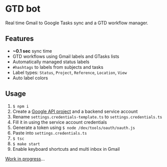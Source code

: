 # GTD bot

Real time Gmail to Google Tasks sync and a GTD workflow manager.

## Features

* **~0.1 sec** sync time
* GTD workflows using Gmail labels and GTasks lists
* Automatically managed status labels
* `#hashtags` to labels from subjects and tasks
* Label types: `Status`, `Project`, `Reference`, `Location`, `View`
* Auto label colors

## Usage

1.  `$ npm i`
1.  Create a [Google API project](https://console.cloud.google.com/iam-admin/) and a backend service account
1.  Rename `settings.credentials-template.ts` to `settings.credentials.ts`
1.  Fill it in using the service account credentials
1.  Generate a token using `$ node /dev/tools/oauth/oauth.js`
1.  Paste into `settings.credentials.ts`
1.  `$ tsc`
1.  `$ make start`
1.  Enable keyboard shortcuts and multi inbox in Gmail

[Work in progress](https://github.com/TobiaszCudnik/gtd-bot/blob/master/TODO.md)...
